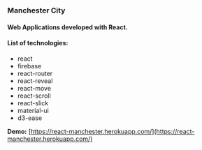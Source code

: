 ### Manchester City 
#### Web Applications developed with React.

#### List of technologies:
* react
* firebase
* react-router
* react-reveal
* react-move
* react-scroll
* react-slick
* material-ui
* d3-ease

__Demo:__ [https://react-manchester.herokuapp.com/](https://react-manchester.herokuapp.com/)

